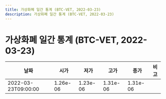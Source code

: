 ```yaml
---
title: 가상화폐 일간 통계 (BTC-VET, 2022-03-23)
description: 가상화폐 일간 통계 (BTC-VET, 2022-03-23)
---
```


가상화폐 일간 통계 (BTC-VET, 2022-03-23)
===

|날짜|시가|저가|고가|종가|비고|
|--|--|--|--|--|--|
|2022-03-23T09:00:00|1.26e-06|1.23e-06|1.31e-06|1.31e-06|    |
